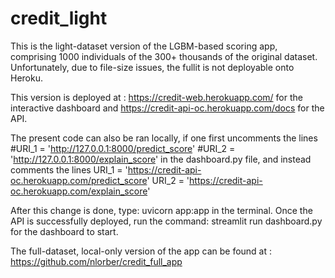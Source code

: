 # credit_light

This is the light-dataset version of the LGBM-based scoring app, comprising 1000 individuals of the 300+ thousands of the original dataset. Unfortunately, due to file-size issues, the fullit is not deployable onto Heroku.

This version is deployed at : https://credit-web.herokuapp.com/ for the interactive dashboard and https://credit-api-oc.herokuapp.com/docs for the API.

The present code can also be ran locally, if one first uncomments the lines
#URI_1 = 'http://127.0.0.1:8000/predict_score'
#URI_2 = 'http://127.0.0.1:8000/explain_score'
in the dashboard.py file, and instead comments the lines
URI_1 = 'https://credit-api-oc.herokuapp.com/predict_score'
URI_2 = 'https://credit-api-oc.herokuapp.com/explain_score'

After this change is done, type:
    uvicorn app:app
in the terminal. Once the API is successfully deployed, run the command:
    streamlit run dashboard.py
for the dashboard to start. 

The full-dataset, local-only version of the app can be found at : https://github.com/nlorber/credit_full_app